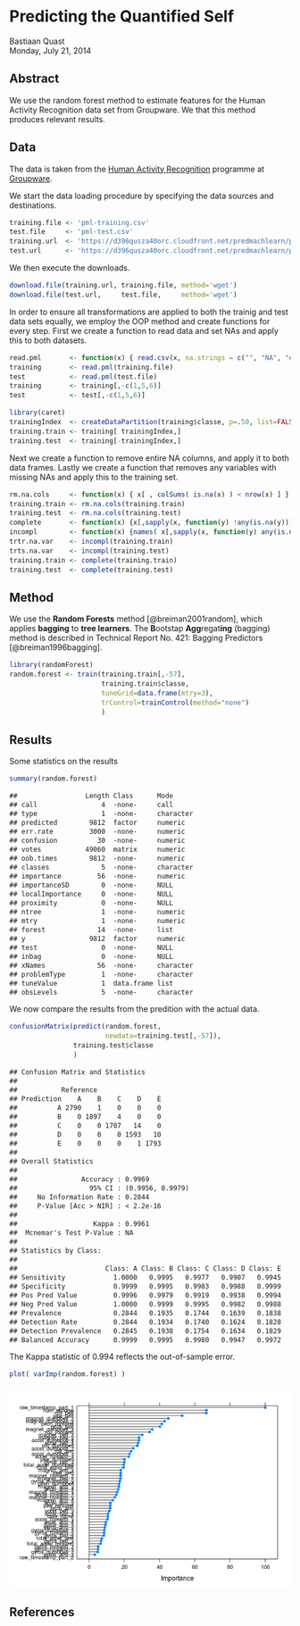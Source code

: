 # Predicting the Quantified Self
Bastiaan Quast  
Monday, July 21, 2014  

## Abstract
We use the random forest method to estimate features for the Human Activity Recognition data set from Groupware. We that this method produces relevant results.


## Data
The data is taken from the [Human Activity Recognition](http://groupware.les.inf.puc-rio.br/har) programme at [Groupware](http://groupware.les.inf.puc-rio.br/).

We start the data loading procedure by specifying the data sources and destinations.

```r
training.file <- 'pml-training.csv'
test.file     <- 'pml-test.csv'
training.url  <- 'https://d396qusza40orc.cloudfront.net/predmachlearn/pml-training.csv'
test.url      <- 'https://d396qusza40orc.cloudfront.net/predmachlearn/pml-testing.csv'
```
We then execute the downloads.

```r
download.file(training.url, training.file, method='wget')
download.file(test.url,     test.file,     method='wget')
```
In order to ensure all transformations are applied to both the trainig and test data sets equally, we employ the OOP method and create functions for every step. First we create a function to read data and set NAs and apply this to both datasets.

```r
read.pml       <- function(x) { read.csv(x, na.strings = c("", "NA", "#DIV/0!") ) }
training       <- read.pml(training.file)
test           <- read.pml(test.file)
training       <- training[,-c(1,5,6)]
test           <- test[,-c(1,5,6)]
```


```r
library(caret)
trainingIndex  <- createDataPartition(training$classe, p=.50, list=FALSE)
training.train <- training[ trainingIndex,]
training.test  <- training[-trainingIndex,]
```

Next we create a function to remove entire NA columns, and apply it to both data frames. Lastly we create a function that removes any variables with missing NAs and apply this to the training set.

```r
rm.na.cols     <- function(x) { x[ , colSums( is.na(x) ) < nrow(x) ] }
training.train <- rm.na.cols(training.train)
training.test  <- rm.na.cols(training.test)
complete       <- function(x) {x[,sapply(x, function(y) !any(is.na(y)))] }
incompl        <- function(x) {names( x[,sapply(x, function(y) any(is.na(y)))] ) }
trtr.na.var    <- incompl(training.train)
trts.na.var    <- incompl(training.test)
training.train <- complete(training.train)
training.test  <- complete(training.test)
```

## Method
We use the **Random Forests** method [@breiman2001random], which applies **bagging** to **tree learners**. The **B**ootstap **Agg**regat**ing** (bagging) method is described in Technical Report No. 421: Bagging Predictors [@breiman1996bagging].

```r
library(randomForest)
random.forest <- train(training.train[,-57],
                       training.train$classe,
                       tuneGrid=data.frame(mtry=3),
                       trControl=trainControl(method="none")
                       )
```


## Results
Some statistics on the results

```r
summary(random.forest)
```

```
##                 Length Class      Mode     
## call                4  -none-     call     
## type                1  -none-     character
## predicted        9812  factor     numeric  
## err.rate         3000  -none-     numeric  
## confusion          30  -none-     numeric  
## votes           49060  matrix     numeric  
## oob.times        9812  -none-     numeric  
## classes             5  -none-     character
## importance         56  -none-     numeric  
## importanceSD        0  -none-     NULL     
## localImportance     0  -none-     NULL     
## proximity           0  -none-     NULL     
## ntree               1  -none-     numeric  
## mtry                1  -none-     numeric  
## forest             14  -none-     list     
## y                9812  factor     numeric  
## test                0  -none-     NULL     
## inbag               0  -none-     NULL     
## xNames             56  -none-     character
## problemType         1  -none-     character
## tuneValue           1  data.frame list     
## obsLevels           5  -none-     character
```
We now compare the results from the predition with the actual data.

```r
confusionMatrix(predict(random.forest,
                        newdata=training.test[,-57]),
                training.test$classe
                )
```

```
## Confusion Matrix and Statistics
## 
##           Reference
## Prediction    A    B    C    D    E
##          A 2790    1    0    0    0
##          B    0 1897    4    0    0
##          C    0    0 1707   14    0
##          D    0    0    0 1593   10
##          E    0    0    0    1 1793
## 
## Overall Statistics
##                                           
##                Accuracy : 0.9969          
##                  95% CI : (0.9956, 0.9979)
##     No Information Rate : 0.2844          
##     P-Value [Acc > NIR] : < 2.2e-16       
##                                           
##                   Kappa : 0.9961          
##  Mcnemar's Test P-Value : NA              
## 
## Statistics by Class:
## 
##                      Class: A Class: B Class: C Class: D Class: E
## Sensitivity            1.0000   0.9995   0.9977   0.9907   0.9945
## Specificity            0.9999   0.9995   0.9983   0.9988   0.9999
## Pos Pred Value         0.9996   0.9979   0.9919   0.9938   0.9994
## Neg Pred Value         1.0000   0.9999   0.9995   0.9982   0.9988
## Prevalence             0.2844   0.1935   0.1744   0.1639   0.1838
## Detection Rate         0.2844   0.1934   0.1740   0.1624   0.1828
## Detection Prevalence   0.2845   0.1938   0.1754   0.1634   0.1829
## Balanced Accuracy      0.9999   0.9995   0.9980   0.9947   0.9972
```
The Kappa statistic of 0.994 reflects the out-of-sample error.


```r
plot( varImp(random.forest) )
```

![plot of chunk plot](./index_files/figure-html/plot.png) 

## References
